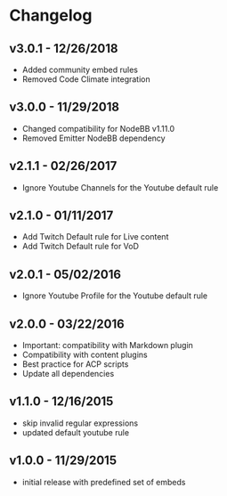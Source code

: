 # Changelog

## v3.0.1 - 12/26/2018

- Added community embed rules
- Removed Code Climate integration

## v3.0.0 - 11/29/2018

- Changed compatibility for NodeBB v1.11.0
- Removed Emitter NodeBB dependency

## v2.1.1 - 02/26/2017

- Ignore Youtube Channels for the Youtube default rule

## v2.1.0 - 01/11/2017

- Add Twitch Default rule for Live content
- Add Twitch Default rule for VoD

## v2.0.1 - 05/02/2016

- Ignore Youtube Profile for the Youtube default rule

## v2.0.0 - 03/22/2016

- Important: compatibility with Markdown plugin
- Compatibility with content plugins
- Best practice for ACP scripts
- Update all dependencies

## v1.1.0 - 12/16/2015

- skip invalid regular expressions
- updated default youtube rule

## v1.0.0 - 11/29/2015

- initial release with predefined set of embeds